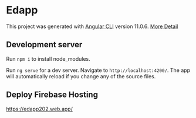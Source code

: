 # Edapp

This project was generated with [Angular CLI](https://github.com/angular/angular-cli) version 11.0.6. [More Detail](https://github.com/angular/angular-cli)

## Development server

Run `npm i` to install node_modules.

Run `ng serve` for a dev server. Navigate to `http://localhost:4200/`. The app will automatically reload if you change any of the source files.

## Deploy Firebase Hosting

https://edapp202.web.app/

